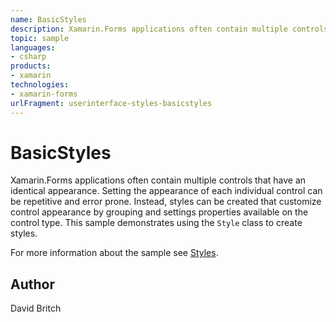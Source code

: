 ```yaml
---
name: BasicStyles
description: Xamarin.Forms applications often contain multiple controls that have an identical appearance. Setting the appearance of each individual control can...
topic: sample
languages:
- csharp
products:
- xamarin
technologies:
- xamarin-forms
urlFragment: userinterface-styles-basicstyles
---
```

BasicStyles
===========

Xamarin.Forms applications often contain multiple controls that have an identical appearance. Setting the appearance of each individual control can be repetitive and error prone. Instead, styles can be created that customize control appearance by grouping and settings properties available on the control type. This sample demonstrates using the `Style` class to create styles.

For more information about the sample see [Styles](http://developer.xamarin.com/guides/xamarin-forms/user-interface/styles/).

Author
------

David Britch
